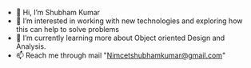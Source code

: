 - 👋 Hi, I’m Shubham Kumar
- 👀 I’m interested in working with new technologies and exploring how this can help to solve problems
- 🌱 I’m currently learning more about Object oriented Design and Analysis.
- 📫 Reach me through mail "Nimcetshubhamkumar@gmail.com"

<!---
ShubhamKumar1996/ShubhamKumar1996 is a ✨ special ✨ repository because its `README.md` (this file) appears on your GitHub profile.
You can click the Preview link to take a look at your changes.
--->
